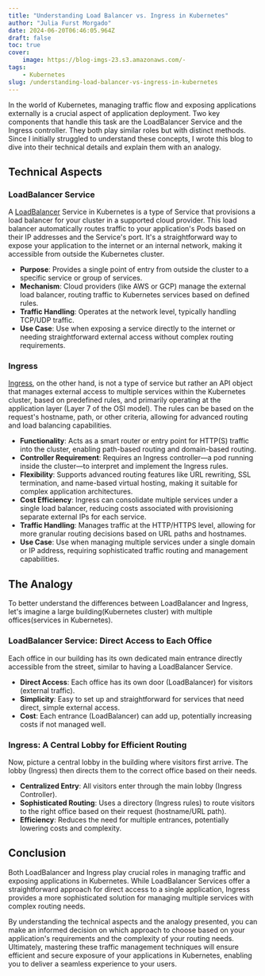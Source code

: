 ```yaml
---
title: "Understanding Load Balancer vs. Ingress in Kubernetes"
author: "Julia Furst Morgado"
date: 2024-06-20T06:46:05.964Z
draft: false
toc: true
cover:
    image: https://blog-imgs-23.s3.amazonaws.com/-
tags: 
    - Kubernetes
slug: /understanding-load-balancer-vs-ingress-in-kubernetes
---
```


In the world of Kubernetes, managing traffic flow and exposing applications externally is a crucial aspect of application deployment. Two key components that handle this task are the LoadBalancer Service and the Ingress controller. They both play similar roles but with distinct methods. Since I initially struggled to understand these concepts, I wrote this blog to dive into their technical details and explain them with an analogy.

## Technical Aspects
### LoadBalancer Service
A [LoadBalancer](https://kubernetes.io/docs/tasks/access-application-cluster/create-external-load-balancer/) Service in Kubernetes is a type of Service that provisions a load balancer for your cluster in a supported cloud provider. This load balancer automatically routes traffic to your application's Pods based on their IP addresses and the Service's port. It's a straightforward way to expose your application to the internet or an internal network, making it accessible from outside the Kubernetes cluster.

- **Purpose**: Provides a single point of entry from outside the cluster to a specific service or group of services.
- **Mechanism**: Cloud providers (like AWS or GCP) manage the external load balancer, routing traffic to Kubernetes services based on defined rules.
- **Traffic Handling**: Operates at the network level, typically handling TCP/UDP traffic.
- **Use Case**: Use when exposing a service directly to the internet or needing straightforward external access without complex routing requirements.

### Ingress
[Ingress](https://kubernetes.io/docs/concepts/services-networking/ingress/), on the other hand, is not a type of service but rather an API object that manages external access to multiple services within the Kubernetes cluster, based on predefined rules, and primarily operating at the application layer (Layer 7 of the OSI model). The rules can be based on the request's hostname, path, or other criteria, allowing for advanced routing and load balancing capabilities.

- **Functionality**: Acts as a smart router or entry point for HTTP(S) traffic into the cluster, enabling path-based routing and domain-based routing.
- **Controller Requirement**: Requires an Ingress controller—a pod running inside the cluster—to interpret and implement the Ingress rules.
- **Flexibility**: Supports advanced routing features like URL rewriting, SSL termination, and name-based virtual hosting, making it suitable for complex application architectures.
- **Cost Efficiency**: Ingress can consolidate multiple services under a single load balancer, reducing costs associated with provisioning separate external IPs for each service.
- **Traffic Handling**: Manages traffic at the HTTP/HTTPS level, allowing for more granular routing decisions based on URL paths and hostnames.
- **Use Case**: Use when managing multiple services under a single domain or IP address, requiring sophisticated traffic routing and management capabilities.

## The Analogy
To better understand the differences between LoadBalancer and Ingress, let's imagine a large building(Kubernetes cluster) with multiple offices(services in Kubernetes).

### LoadBalancer Service: Direct Access to Each Office
Each office in our building has its own dedicated main entrance directly accessible from the street, similar to having a LoadBalancer Service. 

- **Direct Access**: Each office has its own door (LoadBalancer) for visitors (external traffic).
- **Simplicity**: Easy to set up and straightforward for services that need direct, simple external access.
- **Cost**: Each entrance (LoadBalancer) can add up, potentially increasing costs if not managed well.

### Ingress: A Central Lobby for Efficient Routing
Now, picture a central lobby in the building where visitors first arrive. The lobby (Ingress) then directs them to the correct office based on their needs.

- **Centralized Entry**: All visitors enter through the main lobby (Ingress Controller).
- **Sophisticated Routing**: Uses a directory (Ingress rules) to route visitors to the right office based on their request (hostname/URL path).
- **Efficiency**: Reduces the need for multiple entrances, potentially lowering costs and complexity.

## Conclusion
Both LoadBalancer and Ingress play crucial roles in managing traffic and exposing applications in Kubernetes. While LoadBalancer Services offer a straightforward approach for direct access to a single application, Ingress provides a more sophisticated solution for managing multiple services with complex routing needs.

By understanding the technical aspects and the analogy presented, you can make an informed decision on which approach to choose based on your application's requirements and the complexity of your routing needs. Ultimately, mastering these traffic management techniques will ensure efficient and secure exposure of your applications in Kubernetes, enabling you to deliver a seamless experience to your users.
